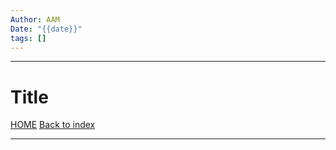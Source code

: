 ```yaml
---
Author: AAM
Date: "{{date}}"
tags: []
---
```

---
# Title

[HOME](/README.md)
[Back to index]()

---

